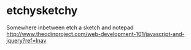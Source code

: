 # etchysketchy
Somewhere inbetween etch a sketch and notepad
http://www.theodinproject.com/web-development-101/javascript-and-jquery?ref=lnav
